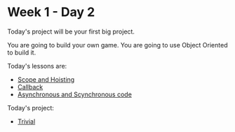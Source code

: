 # Week 1 - Day 2

Today's project will be your first big project.

You are going to build your own game. You are going to use Object Oriented to build it.

Today's lessons are:
- [Scope and Hoisting](scope.md)
- [Callback](callback.md)
- [Asynchronous and Scynchronous code](async.md)

Today's project:

- [Trivial](trivial.md)
